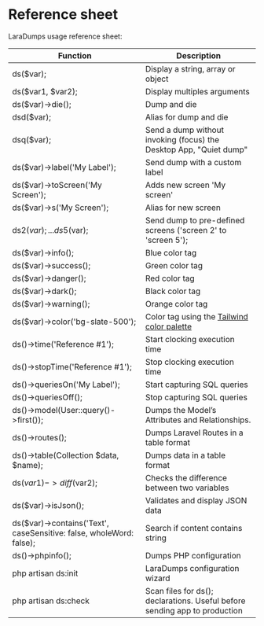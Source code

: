 # Reference sheet

LaraDumps usage reference sheet:

<style>
    td::before { display: none }
  <!-- @see https://github.com/docsifyjs/docsify/issues/794 -->
</style>

| **Function**                          | **Description**                                                                          |
|---------------------------------------|------------------------------------------------------------------------------------------|
| ds($var);                             | Display a string, array or object                                                        |
| ds($var1, $var2);                     | Display multiples arguments                                                              |
| ds($var)->die();                      | Dump and die                                                                             |
| dsd($var);                            | Alias for dump and die                                                                   |
| dsq($var);                            | Send a dump without invoking (focus) the Desktop App, "Quiet dump"                       |
| ds($var)->label('My Label');          | Send dump with a custom label                                                            |
| ds($var)->toScreen('My Screen');      | Adds new screen 'My screen'                                                              |
| ds($var)->s('My Screen');             | Alias for new screen                                                                     |
| ds2($var); ... ds5($var);             | Send dump to pre-defined screens ('screen 2' to 'screen 5');                             |
| ds($var)->info();                     | Blue color tag                                                                           |
| ds($var)->success();                  | Green color tag                                                                          |
| ds($var)->danger();                   | Red color tag                                                                            |
| ds($var)->dark();                     | Black color tag                                                                          |
| ds($var)->warning();                  | Orange color tag                                                                         |
| ds($var)->color('bg-slate-500');      | Color tag using the [Tailwind color palette](https://tailwindcss.com/docs/customizing-colors#default-color-palette)                                                                                        |
| ds()->time('Reference #1');           | Start clocking execution time                                                            |
| ds()->stopTime('Reference #1');       | Stop clocking execution time                                                             |
| ds()->queriesOn('My Label');          | Start capturing SQL queries                                                              |
| ds()->queriesOff();                   | Stop capturing SQL queries                                                               |
| ds()->model(User::query()->first());  | Dumps the Model’s Attributes and Relationships.                                          |
| ds()->routes();                       | Dumps Laravel Routes in a table format                                                   |
| ds()->table(Collection $data, $name); | Dumps data in a table format                                                             |
| ds($var1)->diff($var2);               | Checks the difference between two variables                                              |
| ds($var)->isJson();                   | Validates and display JSON data                                                          |
| ds($var)->contains('Text', caseSensitive: false, wholeWord: false);            | Search if content contains string               |
| ds()->phpinfo();                      | Dumps PHP configuration                                                                  |
| php artisan ds:init                   | LaraDumps configuration wizard                                                           |
| php artisan ds:check                  | Scan files for ds(); declarations. Useful before sending app to production               |
